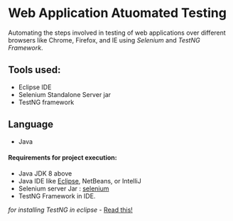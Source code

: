 # Web Application Atuomated Testing 

Automating the steps involved in testing of web applications over different browsers like Chrome, Firefox, and IE using *Selenium* and *TestNG Framework*.
## Tools used: 
* Eclipse IDE
* Selenium Standalone Server jar 
* TestNG framework 

## Language 
* Java 

#### Requirements for project execution:
* Java JDK 8 above 
* Java IDE like [Eclipse](https://www.eclipse.org/downloads/), NetBeans, or IntelliJ
* Selenium server Jar : [selenium](https://www.selenium.dev/downloads/)
* TestNG Framework in IDE.


*for installing TestNG in eclipse* - [Read this!](https://www.guru99.com/install-testng-in-eclipse.html)

